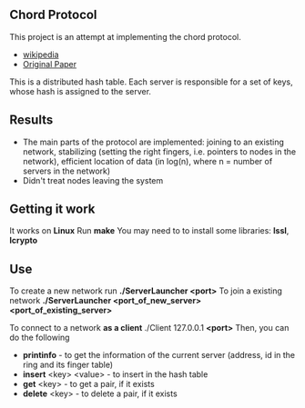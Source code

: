 ## Chord Protocol
This project is an attempt at implementing the chord protocol.
- [wikipedia](https://en.wikipedia.org/wiki/Chord_(peer-to-peer))
- [Original Paper](https://pdos.csail.mit.edu/papers/chord:sigcomm01/chord_sigcomm.pdf)

This is a distributed hash table. Each server is responsible for a set of keys, whose hash is assigned to the server.

## Results
- The main parts of the protocol are implemented: joining to an existing network, stabilizing (setting the right fingers, i.e. pointers to nodes in the network), efficient location of data (in log(n), where n = number of servers in the network)
- Didn't treat nodes leaving the system

## Getting it work
It works on **Linux**
Run **make**
You may need to to install some libraries: **lssl**, **lcrypto**

## Use
To create a new network run 
**./ServerLauncher \<port>**
To join a existing network
**./ServerLauncher <port_of_new_server> <port_of_existing_server>**

To connect to a network **as a client**
./Client 127.0.0.1 **\<port>**
Then, you can do the following
- **printinfo** - to get the information of the current server (address, id in the ring and its finger table)
- **insert** \<key> \<value> - to insert in the hash table
-  **get** \<key> - to get a pair, if it exists
- **delete** \<key> - to delete a pair, if it exists

